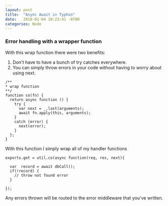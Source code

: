 ```yaml
---
layout: post
title:  "Async Await in Typhon"
date:   2018-01-04 10:23:41 -0700
categories: Node
---
```


### Error handling with a wrapper function

With this wrap function there were two benefits:

1. Don't have to have a bunch of try catches everywhere.
2. You can simply throw errors in your code without having to worry about using next.

```
/**
* wrap function
**/
function co(fn) {
  return async function () {
    try {
      var next = _.last(arguments);
      await fn.apply(this, arguments);
    }
    catch (error) {
      next(error);
    }
  };
}
```

With this function I simply wrap all of my handler functions

```
exports.get = util.co(async function(req, res, next){

  var  record = await dbCall();
  if(!record) {
    // throw not found error
  }

});
```

Any errors thrown will be routed to the error middleware that you've written.